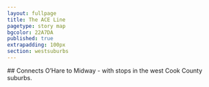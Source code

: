 ```yaml
---
layout: fullpage
title: The ACE Line
pagetype: story map
bgcolor: 22A7DA
published: true
extrapadding: 100px
section: westsuburbs
---
```

<div class="mapstage"></div>
## Connects O’Hare to Midway - with stops in the west Cook County suburbs.
